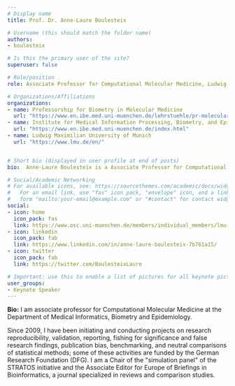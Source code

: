 ```yaml
---
# Display name
title: Prof. Dr. Anne-Laure Boulesteix

# Username (this should match the folder name)
authors:
- boulesteix

# Is this the primary user of the site?
superuser: false

# Role/position
role: Associate Professor for Computational Molecular Medicine, Ludwig Maximilian University of Munich

# Organizations/Affiliations
organizations:
- name: Professorship for Biometry in Molecular Medicine
  url: "https://www.en.ibe.med.uni-muenchen.de/lehrstuehle/pr-molecular-medicine/index.html"
- name: Institute for Medical Information Processing, Biometry, and Epidemiology
  url: "https://www.en.ibe.med.uni-muenchen.de/index.html"
- name: Ludwig Maximilian University of Munich
  url: "https://www.lmu.de/en/"


# Short bio (displayed in user profile at end of posts)
bio:  Anne-Laure Boulesteix is a Associate Professor for Computational Molecular Medicine at the Department of Medical Informatics, Biometry and Epidemiology.

# Social/Academic Networking
# For available icons, see: https://sourcethemes.com/academic/docs/widgets/#icons
#   For an email link, use "fas" icon pack, "envelope" icon, and a link in the
#   form "mailto:your-email@example.com" or "#contact" for contact widget.
social:
- icon: home
  icon_pack: fas
  link: https://www.osc.uni-muenchen.de/members/individual_members/lmu-members/boulesteix/index.html
- icon: linkedin
  icon_pack: fab
  link: https://www.linkedin.com/in/anne-laure-boulesteix-7b761a15/
- icon: twitter
  icon_pack: fab
  link: https://twitter.com/BoulesteixLaure

# Important: use this to enable a list of pictures for all keynote pictures on the keynote speaker page.
user_groups:
- Keynote Speaker
---
```

<!-- 
**Title:** TBD.

**Abstract:** TBD.
-->

**Bio:** I am associate professor for Computational Molecular Medicine at the Department of Medical Informatics, Biometry and Epidemiology.  

Since 2009, I have been initiating and conducting projects on research reproducibility, validation, reporting, fishing for significance and false research findings, publication bias, benchmarking, and neutral comparisons of statistical methods; some of these activities are funded by the German Research Foundation (DFG). I am a Chair of the "simulation panel" of the STRATOS initiative and the Associate Editor for Europe of Briefings in Bioinformatics, a journal specialized in reviews and comparison studies.  